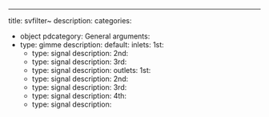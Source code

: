 ---
title: svfilter~
description:
categories:
 - object
pdcategory: General
arguments:
- type: gimme
  description:
  default:
inlets:
  1st:
  - type: signal
    description:
  2nd:
  - type: signal
    description:
  3rd:
  - type: signal
    description:
outlets:
  1st:
  - type: signal
    description:
  2nd:
  - type: signal
    description:
  3rd:
  - type: signal
    description:
  4th:
  - type: signal
    description:
